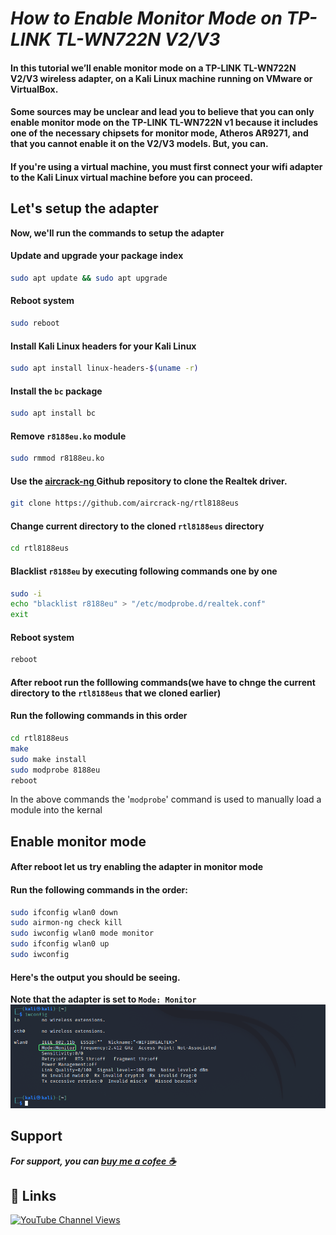 # ***How to Enable Monitor Mode on TP-LINK TL-WN722N V2/V3***
#### In this tutorial we’ll enable monitor mode on a TP-LINK TL-WN722N V2/V3 wireless adapter, on a Kali Linux machine running on VMware or VirtualBox.

#### Some sources may be unclear and lead you to believe that you can only enable monitor mode on the TP-LINK TL-WN722N v1 because it includes one of the necessary chipsets for monitor mode, Atheros AR9271, and that you cannot enable it on the V2/V3 models. But, you can.

#### If you're using a virtual machine, you must first connect your wifi adapter to the Kali Linux virtual machine before you can proceed.

## Let's setup the adapter
**Now, we'll run the commands to setup the adapter**
#### Update and upgrade your package index
```bash
sudo apt update && sudo apt upgrade
```
#### Reboot system
```bash
sudo reboot
```
#### Install Kali Linux headers for your Kali Linux
```bash
sudo apt install linux-headers-$(uname -r)
```
#### Install the `bc` package
```bash
sudo apt install bc
```
#### Remove `r8188eu.ko` module
```bash
sudo rmmod r8188eu.ko
```
#### Use the [aircrack-ng ](https://github.com/aircrack-ng/rtl8188eus)Github repository to clone the Realtek driver.
```bash
git clone https://github.com/aircrack-ng/rtl8188eus
```
#### Change current directory to the cloned `rtl8188eus` directory
```bash
cd rtl8188eus
```
#### Blacklist `r8188eu` by executing following commands one by one 
```bash
sudo -i
echo "blacklist r8188eu" > "/etc/modprobe.d/realtek.conf"
exit
```
#### Reboot system
```bash
reboot
```
#### After reboot run the folllowing commands(we have to chnge the current directory to the `rtl8188eus` that we cloned earlier)
#### Run the following commands in this order
```bash
cd rtl8188eus
make
sudo make install
sudo modprobe 8188eu
reboot
```
In the above commands the '`modprobe`' command is used to manually load a module into the kernal

## Enable monitor mode
#### After reboot let us try enabling the adapter in monitor mode
#### Run the following commands in the order:
```bash
sudo ifconfig wlan0 down
sudo airmon-ng check kill
sudo iwconfig wlan0 mode monitor
sudo ifconfig wlan0 up
sudo iwconfig
```
#### Here's the output you should be seeing.
**Note that the adapter is set to `Mode: Monitor`**
![App Screenshot](./screenshots/s1.png)
## ****Support****
***For support, you can [buy me a cofee ☕](https://www.buymeacoffee.com/programandlinux)***
## ****🔗 Links****
[![YouTube Channel Views](https://img.shields.io/youtube/channel/views/UCXcA-zOS4fOa0pMnYLzPACw?color=white&label=Programming-and-linux&logoColor=red&style=social)](https://www.youtube.com/channel/UCXcA-zOS4fOa0pMnYLzPACw)

